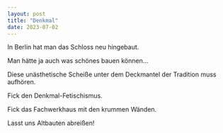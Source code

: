 ```yaml
---
layout: post
title: "Denkmal"
date: 2023-07-02
---
```


In Berlin hat man das Schloss neu hingebaut.

Man hätte ja auch was schönes bauen können…

Diese unästhetische Scheiße unter dem Deckmantel der Tradition muss aufhören.


Fick den Denkmal-Fetischismus.

Fick das Fachwerkhaus mit den krummen Wänden.

Lasst uns Altbauten abreißen!